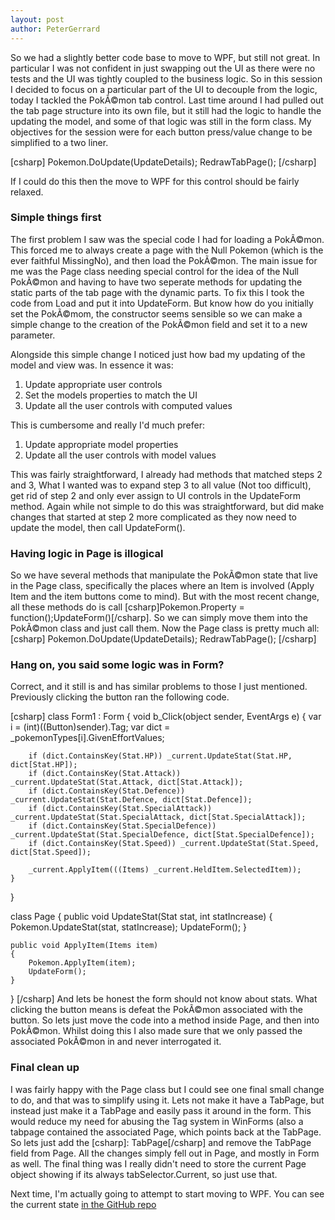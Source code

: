 ```yaml
---
layout: post
author: PeterGerrard
---
```

So we had a slightly better code base to move to WPF, but still not great. In particular I was not confident in just swapping out the UI as there were no tests and the UI was tightly coupled to the business logic. So in this session I decided to focus on a particular part of the UI to decouple from the logic, today I tackled the PokÃ©mon tab control. Last time around I had pulled out the tab page structure into its own file, but it still had the logic to handle the updating the model, and some of that logic was still in the form class. My objectives for the session were for each button press/value change to be simplified to a two liner.

[csharp]
Pokemon.DoUpdate(UpdateDetails);
RedrawTabPage();
[/csharp]

If I could do this then the move to WPF for this control should be fairly relaxed.

<h3>Simple things first</h3>
The first problem I saw was the special code I had for loading a PokÃ©mon. This forced me to always create a page with the Null Pokemon (which is the ever faithful MissingNo), and then load the PokÃ©mon. The main issue for me was the Page class needing special control for the idea of the Null PokÃ©mon and having to have two seperate methods for updating the static parts of the tab page with the dynamic parts. To fix this I took the code from Load and put it into UpdateForm. But know how do you initially set the PokÃ©mom, the constructor seems sensible so we can make a simple change to the creation of the PokÃ©mon field and set it to a new parameter.

Alongside this simple change I noticed just how bad my updating of the model and view was. In essence it was:
<ol>
	<li>Update appropriate user controls</li>
	<li>Set the models properties to match the UI</li>
	<li>Update all the user controls with computed values</li>
</ol>

This is cumbersome and really I'd much prefer:
<ol>
	<li>Update appropriate model properties</li>
	<li>Update all the user controls with model values</li>
</ol>

This was fairly straightforward, I already had methods that matched steps 2 and 3, What I wanted was to expand step 3 to all value (Not too difficult), get rid of step 2 and only ever assign to UI controls in the UpdateForm method. Again while not simple to do this was straightforward, but did make changes that started at step 2 more complicated as they now need to update the model, then call UpdateForm().

<h3>Having logic in Page is illogical</h3>
So we have several methods that manipulate the PokÃ©mon state that live in the Page class, specifically the places where an Item is involved (Apply Item and the item buttons come to mind). But with the most recent change, all these methods do is call [csharp]Pokemon.Property = function();UpdateForm()[/csharp]. So we can simply move them into the PokÃ©mon class and just call them. Now the Page class is pretty much all:
[csharp]
Pokemon.DoUpdate(UpdateDetails);
RedrawTabPage();
[/csharp]

<h3>Hang on, you said some logic was in Form?</h3>
Correct, and it still is and has similar problems to those I just mentioned. Previously clicking the button ran the following code.

[csharp]
class Form1 : Form
{
    void b_Click(object sender, EventArgs e)
    {
        var i = (int)((Button)sender).Tag;
        var dict = _pokemonTypes[i].GivenEffortValues;
 
        if (dict.ContainsKey(Stat.HP)) _current.UpdateStat(Stat.HP, dict[Stat.HP]);
        if (dict.ContainsKey(Stat.Attack)) _current.UpdateStat(Stat.Attack, dict[Stat.Attack]);
        if (dict.ContainsKey(Stat.Defence)) _current.UpdateStat(Stat.Defence, dict[Stat.Defence]);
        if (dict.ContainsKey(Stat.SpecialAttack)) _current.UpdateStat(Stat.SpecialAttack, dict[Stat.SpecialAttack]);
        if (dict.ContainsKey(Stat.SpecialDefence)) _current.UpdateStat(Stat.SpecialDefence, dict[Stat.SpecialDefence]);
        if (dict.ContainsKey(Stat.Speed)) _current.UpdateStat(Stat.Speed, dict[Stat.Speed]);

        _current.ApplyItem(((Items) _current.HeldItem.SelectedItem));
    }
}

class Page
{
    public void UpdateStat(Stat stat, int statIncrease)
    {
        Pokemon.UpdateStat(stat, statIncrease);
        UpdateForm();
    }

    public void ApplyItem(Items item)
    {
        Pokemon.ApplyItem(item);
        UpdateForm();
    }
}
[/csharp]
And lets be honest the form should not know about stats. What clicking the button means is defeat the PokÃ©mon associated with the button. So lets just move the code into a method inside Page, and then into PokÃ©mon. Whilst doing this I also made sure that we only passed the associated PokÃ©mon in and never interrogated it.

<h3>Final clean up</h3>
I was fairly happy with the Page class but I could see one final small change to do, and that was to simplify using it. Lets not make it have a TabPage, but instead just make it a TabPage and easily pass it around in the form. This would reduce my need for abusing the Tag system in WinForms (also a tabpage contained the associated Page, which points back at the TabPage. So lets just add the [csharp]: TabPage[/csharp] and remove the TabPage field from Page. All the changes simply fell out in Page, and mostly in Form as well. The final thing was I really didn't need to store the current Page object showing if its always tabSelector.Current, so just use that.

Next time, I'm actually going to attempt to start moving to WPF. You can see the current state <a href="https://github.com/PeterGerrard/EVTracker/tree/e1d1d6c8c378f6d259a424769d3eff243c87a8b1">in the GitHub repo</a>
